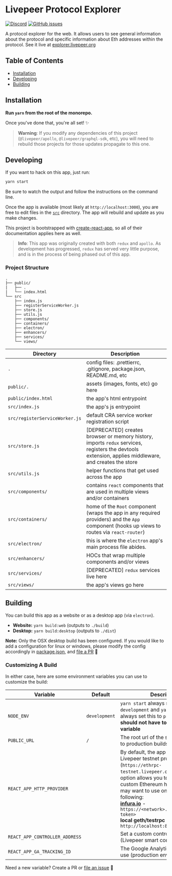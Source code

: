 # Livepeer Protocol Explorer

[![Discord](https://img.shields.io/discord/423160867534929930.svg?style=flat-square)](https://discord.gg/7wRSUGX)
[![GitHub issues](https://img.shields.io/github/issues/livepeer/livepeerjs/explorer.svg?style=flat-square)](https://github.com/livepeer/livepeerjs/labels/explorer)

A protocol explorer for the web. It allows users to see general information about the protocol and specific information about Eth addresses within the protocol. See it live at [explorer.livepeer.org](https://explorer.livepeer.org)

<!-- hide-on-docup-start -->

## Table of Contents

* [Installation](#installation)
* [Developing](#developing)
* [Building](#building)

<!-- hide-on-docup-stop -->

## Installation

**Run `yarn` from the root of the monorepo.**

Once you've done that, you're all set! ✨

> **Warning**: If you modify any dependencies of this project (`@livepeer/apollo`, `@livepeer/graphql-sdk`, etc), you will need to rebuild those projects for those updates propagate to this one.

## Developing

If you want to hack on this app, just run:

```bash
yarn start
```

Be sure to watch the output and follow the instructions on the command line.

Once the app is available (most likely at `http://localhost:3000`), you are free to edit files in the [`src`](https://github.com/livepeer/livepeerjs/tree/master/packages/explorer/src) directory. The app will rebuild and update as you make changes.

This project is bootstrapped with [create-react-app](https://github.com/facebook/create-react-app), so all of their documentation applies here as well.

> **Info**: This app was originally created with both `redux` and `apollo`. As development has progressed, `redux` has served very little purpose, and is in the process of being phased out of this app.

### Project Structure

```
.
├── public/
|   ├── .
|   └── index.html
└── src
    ├── index.js
    ├── registerServiceWorker.js
    ├── store.js
    ├── utils.js
    ├── components/
    ├── containers/
    ├── electron/
    ├── enhancers/
    ├── services/
    └── views/
```

| Directory                      | Description                                                                                                                                           |
| ------------------------------ | ----------------------------------------------------------------------------------------------------------------------------------------------------- |
| `.`                            | config files: .prettierrc, .gitignore, package.json, README.md, etc                                                           |
| `public/.`                     | assets (images, fonts, etc) go here                                                                                                                   |
| `public/index.html`            | the app's html entrypoint                                                                                                                             |
| `src/index.js`                 | the app's js entrypoint                                                                                                                               |
| `src/registerServiceWorker.js` | default CRA service worker registration script                                                                                                        |
| `src/store.js`                 | [DEPRECATED] creates browser or memory history, imports `redux` services, registers the devtools extension, applies middleware, and creates the store |
| `src/utils.js`                 | helper functions that get used across the app                                                                                                         |
| `src/components/`              | contains `react` components that are used in multiple views and/or containers                                                                         |
| `src/containers/`              | home of the `Root` component (wraps the app in any required providers) and the `App` component (hooks up views to routes via `react-router`)          |
| `src/electron/`                | this is where the `electron` app's main process file abides.                                                                                          |
| `src/enhancers/`               | HOCs that wrap multiple components and/or views                                                                                                       |
| `src/services/`                | [DEPRECATED] `redux` services live here                                                                                                               |
| `src/views/`                   | the app's views go here                                                                                                                               |

## Building

You can build this app as a website or as a desktop app (via `electron`).

* **Website:** `yarn build:web` (outputs to `./build`)
* **Desktop:** `yarn build:desktop` (outputs to `./dist`)

**Note:** Only the OSX desktop build has been configured. If you would like to add a configuration for linux or windows, please modify the config accordingly in [package.json](https://github.com/livepeer/livepeerjs/blob/master/packages/explorer/package.json#L45), and [file a PR](https://github.com/livepeer/livepeerjs/pulls) 🍻

### Customizing A Build

In either case, here are some environment variables you can use to customize the build:

| Variable                       | Default       | Description                                                                                                                                                                                                                                                                                                                                                            |
| ------------------------------ | ------------- | ---------------------------------------------------------------------------------------------------------------------------------------------------------------------------------------------------------------------------------------------------------------------------------------------------------------------------------------------------------------------- |
| `NODE_ENV`                     | `development` | `yarn start` always sets this to `development` and `yarn build` will always set this to `production`. **You should not have to modify this variable**                                                                                                                                                                                                                  |
| `PUBLIC_URL`                   | `/`           | The root url of the site (only applies to production builds)                                                                                                                                                                                                                                                                                                           |
| `REACT_APP_HTTP_PROVIDER`      |               | By default, the app will use the Livepeer testnet provider (`https://ethrpc-testnet.livepeer.org`), but this option allows you to specify a custom Ethereum http provider. You may want to use one of the following: <br />**[infura.io](https://infura.io)** - `https://<network>.infura.io/<your-token>`<br />**local geth/testrpc** - `http://localhost:8545`<br /> |
| `REACT_APP_CONTROLLER_ADDRESS` |               | Set a custom controller address (Livepeer smart contract entry point)                                                                                                                                                                                                                                                                                                  |
| `REACT_APP_GA_TRACKING_ID`     |               | The Google Analytics tracking id to use (production environment only)                                                                                                                                                                                                                                                                                                  |

Need a new variable? Create a PR or [file an issue](https://github.com/livepeer/livepeerjs/issues) 🍻
